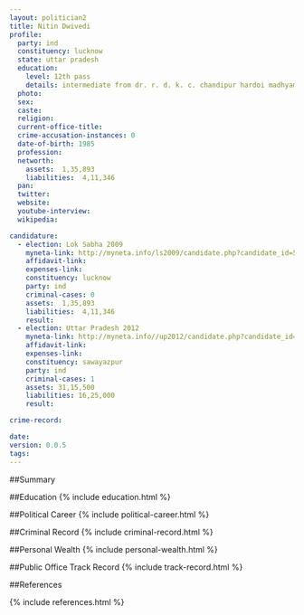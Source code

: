 ```yaml
---
layout: politician2
title: Nitin Dwivedi
profile: 
  party: ind
  constituency: lucknow
  state: uttar pradesh
  education: 
    level: 12th pass
    details: intermediate from dr. r. d. k. c. chandipur hardoi madhyamik shiksha parishad u. p.
  photo: 
  sex: 
  caste: 
  religion: 
  current-office-title: 
  crime-accusation-instances: 0
  date-of-birth: 1985
  profession: 
  networth: 
    assets:  1,35,893
    liabilities:  4,11,346
  pan: 
  twitter: 
  website: 
  youtube-interview: 
  wikipedia: 

candidature: 
  - election: Lok Sabha 2009
    myneta-link: http://myneta.info/ls2009/candidate.php?candidate_id=5598
    affidavit-link: 
    expenses-link: 
    constituency: lucknow 
    party: ind
    criminal-cases: 0
    assets:  1,35,893
    liabilities:  4,11,346
    result:  
  - election: Uttar Pradesh 2012
    myneta-link: http://myneta.info//up2012/candidate.php?candidate_id=5563
    affidavit-link: 
    expenses-link: 
    constituency: sawayazpur 
    party: ind
    criminal-cases: 1
    assets: 31,15,500
    liabilities: 16,25,000
    result:  

crime-record: 

date: 
version: 0.0.5
tags: 
---
```

##Summary


##Education
{% include education.html %}


##Political Career
{% include political-career.html %}


##Criminal Record
{% include criminal-record.html %}


##Personal Wealth
{% include personal-wealth.html %}


##Public Office Track Record
{% include track-record.html %}


##References


{% include references.html %}